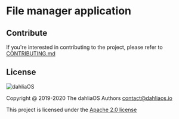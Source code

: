 # File manager application

## Contribute

If you're interested in contributing to the project, please refer to [CONTRIBUTING.md](./CONTRIBUTING.md)

## License

![dahliaOS](https://imgur.com/Y39ZrJO.png)

Copyright @ 2019-2020 The dahliaOS Authors contact@dahliaos.io

This project is licensed under the [Apache 2.0 license](/LICENSE)
